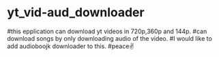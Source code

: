 # yt_vid-aud_downloader
#this epplication can download yt videos in 720p,360p and 144p.
#can download songs by only downloading audio of the video.
#I would like to add audioboojk downloader to this.
#peace✌️
